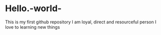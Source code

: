 # Hello.-world-
This is my first github repository
I am loyal, direct and resourceful person 
I love to learning new things
